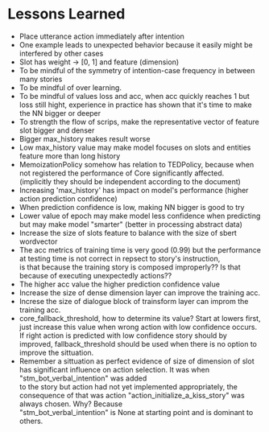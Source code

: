 # Lessons Learned
- Place utterance action immediately after intention
- One example leads to unexpected behavior because it easily might be interfered by other cases
- Slot has weight -> [0, 1] and feature (dimension)
- To be mindful of the symmetry of intention-case frequency in between many stories
- To be mindful of over learning.
- To be mindful of values loss and acc, when acc quickly reaches 1 but loss still hight, experience in practice has shown that it's time to make the NN bigger or deeper
- To strength the flow of scrips, make the representative vector of feature slot bigger and denser
- Bigger max_history makes result worse
- Low max_history value may make model focuses on slots and entities feature more than long history
- MemoizationPolicy somehow has relation to TEDPolicy, because when not registered the performance of Core significantly affected. \
(implicitly they should be independent according to the document)
- Increasing 'max_history' has impact on model's performance (higher action prediction confidence)
- When prediction confidence is low, making NN bigger is good to try
- Lower value of epoch may make model less confidence when predicting but may make model "smarter" (better in  processing abstract data)
- Increase the size of slots feature to balance with the size of sbert wordvector
- The acc metrics of training time is very good (0.99) but the performance at testing time is not correct in repsect to story's instruction, \
is that because the training story is composed improperly?? Is that because of executing unexpectedly actions??
- The higher acc value the higher prediction confidence value
- Increase the size of dense dimension layer can improve the training acc.
- Increse the size of dialogue block of trainsform layer can improm the training acc.
- core_fallback_threshold, how to determine its value? Start at lowers first, just increase this value when wrong action with low confidence occurs. \
If right action is predicted with low confidence story should by improved, fallback_threshold should be used when there is no option to improve the sittuation.
- Remember a sittuation as perfect evidence of size of dimension of slot has significant influence on action selection. It was when "stm_bot_verbal_intention" was added \
to the story but action had not yet implemented appropriately, the consequence of that was action "action_initialize_a_kiss_story" was always chosen. Why? Because \
"stm_bot_verbal_intention" is None at starting point and is dominant to others.
